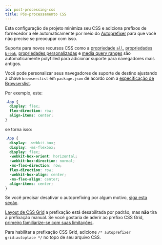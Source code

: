 ```yaml
---
id: post-processing-css
title: Pós-processamento CSS
---
```


Esta configuração de projeto minimiza seu CSS e adiciona prefixos de fornecedor a ele automaticamente por meio do [Autoprefixer](https://github.com/postcss/autoprefixer) para que você não precise se preocupar com isso.

Suporte para novos recursos CSS como a [propriedade `all`](https://developer.mozilla.org/en-US/docs/Web/CSS/all), [propriedades `break`](https://www.w3.org/TR/css-break-3/#breaking-controls), [propriedades personalizadas](https://developer.mozilla.org/en-US/docs/Web/CSS/Using_CSS_variables) e [media query ranges](https://www.w3.org/TR/mediaqueries-4/#range-context) são automaticamente polyfilled para adicionar suporte para navegadores mais antigos.

Você pode personalizar seus navegadores de suporte de destino ajustando a chave `browserslist` em `package.json` de acordo com a [especificação de Browserslist](https://github.com/browserslist/browserslist#readme).

Por exemplo, este:

```css
.App {
  display: flex;
  flex-direction: row;
  align-items: center;
}
```

se torna isso:

```css
.App {
  display: -webkit-box;
  display: -ms-flexbox;
  display: flex;
  -webkit-box-orient: horizontal;
  -webkit-box-direction: normal;
  -ms-flex-direction: row;
  flex-direction: row;
  -webkit-box-align: center;
  -ms-flex-align: center;
  align-items: center;
}
```
Se você precisar desativar o autoprefixing por algum motivo, [siga esta seção](https://github.com/postcss/autoprefixer#disabling).

[Layout de CSS Grid](https://developer.mozilla.org/en-US/docs/Web/CSS/CSS_Grid_Layout) a prefixação está desabilitada por padrão, mas **não** tira a prefixação manual.
Se você gostaria de aderir ao prefixo CSS Grid, [primeiro familiarize-se com suas limitações](https://github.com/postcss/autoprefixer#does-autoprefixer-polyfill-grid-layout-for-ie).

Para habilitar a prefixação CSS Grid, adicione `/* autoprefixer grid:autoplace */` no topo de seu arquivo CSS.
